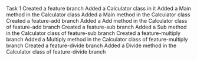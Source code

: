 Task 1
Created a feature branch
Added a Calculator class in it
Added a Main method in the Calculator class
Added a Main method in the Calculator class
Created a feature-add branch 
Added a Add method in the Calculator class of feature-add branch
Created a feature-sub branch
Added a Sub method in the Calculator class of feature-sub branch
Created a feature-multiply branch
Added a Multiply method in the Calculator class of feature-multiply branch
Created a feature-divide branch
Added a Divide method in the Calculator class of feature-divide branch

